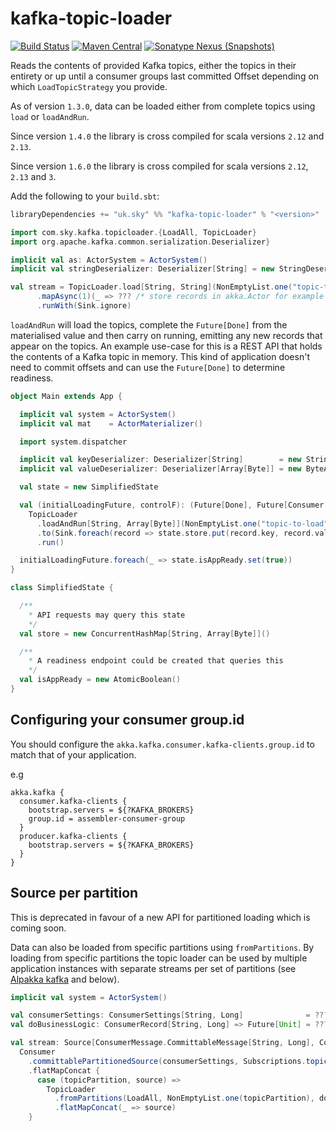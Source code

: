 # kafka-topic-loader

[![Build Status](https://app.travis-ci.com/sky-uk/kafka-topic-loader.svg?branch=master)](https://app.travis-ci.com/sky-uk/kafka-topic-loader)
[![Maven Central](https://img.shields.io/maven-central/v/uk.sky/kafka-topic-loader_2.13?color=orange)](https://mvnrepository.com/artifact/uk.sky/kafka-topic-loader)
[![Sonatype Nexus (Snapshots)](https://img.shields.io/nexus/s/uk.sky/kafka-topic-loader_2.13?label=snapshot&server=https%3A%2F%2Fs01.oss.sonatype.org)](https://s01.oss.sonatype.org/content/repositories/snapshots/uk/sky/kafka-topic-loader_2.13/)

Reads the contents of provided Kafka topics, either the topics in their entirety or up until a consumer groups last committed Offset depending on which `LoadTopicStrategy` you provide.

As of version `1.3.0`, data can be loaded either from complete topics using `load` or `loadAndRun`.

Since version `1.4.0` the library is cross compiled for scala versions `2.12` and `2.13`.

Since version `1.6.0` the library is cross compiled for scala versions `2.12`, `2.13` and `3`.

Add the following to your `build.sbt`:

```scala
libraryDependencies += "uk.sky" %% "kafka-topic-loader" % "<version>"
```

```scala
import com.sky.kafka.topicloader.{LoadAll, TopicLoader}
import org.apache.kafka.common.serialization.Deserializer}

implicit val as: ActorSystem = ActorSystem()
implicit val stringDeserializer: Deserializer[String] = new StringDeserializer

val stream = TopicLoader.load[String, String](NonEmptyList.one("topic-to-load"), LoadAll)
      .mapAsync(1)(_ => ??? /* store records in akka.Actor for example */)
      .runWith(Sink.ignore)
```

`loadAndRun` will load the topics, complete the `Future[Done]` from the materialised value and then carry on
running, emitting any new records that appear on the topics. An example use-case for this is a REST API that holds the
contents of a Kafka topic in memory. This kind of application doesn't need to commit offsets and can use the `Future[Done]` to determine readiness.

```scala
object Main extends App {

  implicit val system = ActorSystem()
  implicit val mat    = ActorMaterializer()

  import system.dispatcher

  implicit val keyDeserializer: Deserializer[String]        = new StringDeserializer
  implicit val valueDeserializer: Deserializer[Array[Byte]] = new ByteArrayDeserializer

  val state = new SimplifiedState

  val (initialLoadingFuture, controlF): (Future[Done], Future[Consumer.Control]) =
    TopicLoader
      .loadAndRun[String, Array[Byte]](NonEmptyList.one("topic-to-load"))
      .to(Sink.foreach(record => state.store.put(record.key, record.value)))
      .run()

  initialLoadingFuture.foreach(_ => state.isAppReady.set(true))
}

class SimplifiedState {

  /**
    * API requests may query this state
    */
  val store = new ConcurrentHashMap[String, Array[Byte]]()

  /**
    * A readiness endpoint could be created that queries this
    */
  val isAppReady = new AtomicBoolean()
}
```

## Configuring your consumer group.id

You should configure the `akka.kafka.consumer.kafka-clients.group.id` to match that of your application.

e.g

```
akka.kafka {
  consumer.kafka-clients {
    bootstrap.servers = ${?KAFKA_BROKERS}
    group.id = assembler-consumer-group
  }
  producer.kafka-clients {
    bootstrap.servers = ${?KAFKA_BROKERS}
  }
}
```

## Source per partition

This is deprecated in favour of a new API for partitioned loading which is coming soon.

Data can also be loaded from specific partitions using `fromPartitions`. By loading from specific partitions the topic
loader can be used by multiple application instances with separate streams per set of partitions (see [Alpakka kafka](https://doc.akka.io/docs/akka-stream-kafka/current/consumer.html#source-per-partition) and below).

```scala
implicit val system = ActorSystem()

val consumerSettings: ConsumerSettings[String, Long]              = ???
val doBusinessLogic: ConsumerRecord[String, Long] => Future[Unit] = ???

val stream: Source[ConsumerMessage.CommittableMessage[String, Long], Consumer.Control] =
  Consumer
    .committablePartitionedSource(consumerSettings, Subscriptions.topics("topic-to-load"))
    .flatMapConcat {
      case (topicPartition, source) =>
        TopicLoader
          .fromPartitions(LoadAll, NonEmptyList.one(topicPartition), doBusinessLogic, new LongDeserializer())
          .flatMapConcat(_ => source)
    }
```
